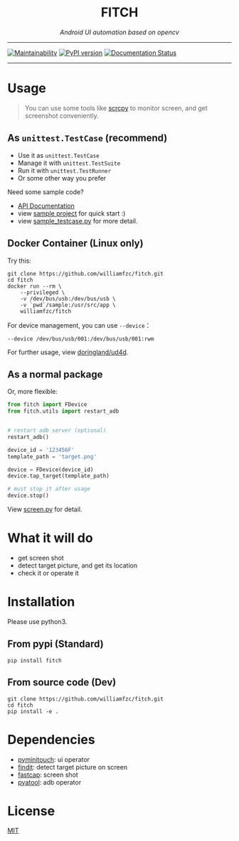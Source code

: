 <h1 align="center">FITCH</h1>
<p align="center">
    <em>Android UI automation based on opencv</em>
</p>

---

[![Maintainability](https://api.codeclimate.com/v1/badges/de3e2f35842f80a26ed3/maintainability)](https://codeclimate.com/github/williamfzc/fitch/maintainability)
[![PyPI version](https://badge.fury.io/py/fitch.svg)](https://badge.fury.io/py/fitch)
[![Documentation Status](https://readthedocs.org/projects/fitch/badge/?version=latest)](https://fitch.readthedocs.io/en/latest/?badge=latest)

---

# Usage

> You can use some tools like [scrcpy](https://github.com/Genymobile/scrcpy) to monitor screen, and get screenshot conveniently.

## As `unittest.TestCase` (recommend)

- Use it as `unittest.TestCase`
- Manage it with `unittest.TestSuite` 
- Run it with `unittest.TestRunner`
- Or some other way you prefer

Need some sample code? 

- [API Documentation](https://fitch.readthedocs.io/en/latest/#)
- view [sample project](sample) for quick start :)
- view [sample_testcase.py](sample_testcase.py) for more detail.

## Docker Container (Linux only)

Try this:

```shell
git clone https://github.com/williamfzc/fitch.git
cd fitch
docker run --rm \
    --privileged \
    -v /dev/bus/usb:/dev/bus/usb \
    -v `pwd`/sample:/usr/src/app \
    williamfzc/fitch
```

For device management, you can use `--device`：

```shell
--device /dev/bus/usb/001:/dev/bus/usb/001:rwm
```

For further usage, view [doringland/ud4d](https://github.com/doringland/ud4d).

## As a normal package

Or, more flexible:

```python
from fitch import FDevice
from fitch.utils import restart_adb


# restart adb server (optional)
restart_adb()

device_id = '123456F'
template_path = 'target.png'

device = FDevice(device_id)
device.tap_target(template_path)

# must stop it after usage
device.stop()
```

View [screen.py](fitch/screen.py) for detail.

# What it will do

- get screen shot
- detect target picture, and get its location
- check it or operate it

# Installation

Please use python3.

## From pypi (Standard)

```shell
pip install fitch
```

## From source code (Dev)

```shell
git clone https://github.com/williamfzc/fitch.git
cd fitch
pip install -e .
```

# Dependencies

- [pyminitouch](https://github.com/williamfzc/pyminitouch): ui operator
- [findit](https://github.com/williamfzc/findit): detect target picture on screen
- [fastcap](https://github.com/williamfzc/fastcap): screen shot
- [pyatool](https://github.com/williamfzc/pyatool): adb operator

# License

[MIT](LICENSE)
